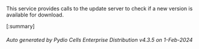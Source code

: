 






This service provides calls to the update server to check if a new version is available for download.

[:summary]

###### Auto generated by Pydio Cells Enterprise Distribution v4.3.5 on 1-Feb-2024

